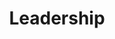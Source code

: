 ---
title: Leadership
description: Join me on my journey as I continue to grow as a people leader and understanding what does and doesn't work. 
image:

# Badge style
style:
    background: "#0099ff"
    color: "#ffffff"
---